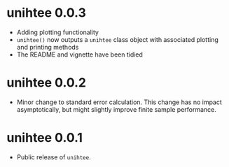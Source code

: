 # unihtee 0.0.3

* Adding plotting functionality
* `unihtee()` now outputs a `unihtee` class object with associated plotting and 
  printing methods
* The README and vignette have been tidied

# unihtee 0.0.2

* Minor change to standard error calculation. This change has no impact
  asymptotically, but might slightly improve finite sample performance.

# unihtee 0.0.1

* Public release of `unihtee`.
